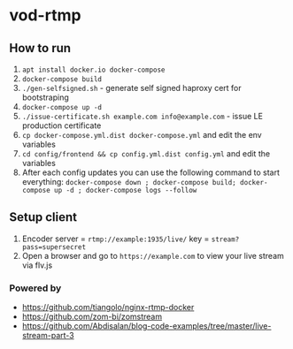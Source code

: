 # vod-rtmp

## How to run

1. `apt install docker.io docker-compose`
2. `docker-compose build`
3. `./gen-selfsigned.sh` - generate self signed haproxy cert for bootstraping
4. `docker-compose up -d`
5. `./issue-certificate.sh example.com info@example.com` - issue LE production certificate
6. `cp docker-compose.yml.dist docker-compose.yml` and edit the env variables
7. `cd config/frontend && cp config.yml.dist config.yml` and edit the variables
8. After each config updates you can use the following command to start everything:
`docker-compose down ; docker-compose build; docker-compose up -d ; docker-compose logs --follow`

## Setup client
1. Encoder server = `rtmp://example:1935/live/` key = `stream?pass=supersecret`
2. Open a browser and go to `https://example.com` to view your live stream via flv.js

### Powered by
- https://github.com/tiangolo/nginx-rtmp-docker
- https://github.com/zom-bi/zomstream
- https://github.com/Abdisalan/blog-code-examples/tree/master/live-stream-part-3
